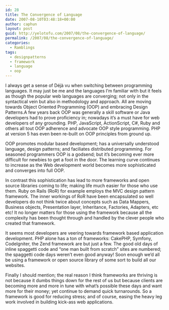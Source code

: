 ```yaml
---
id: 28
title: The Convergence of Language
date: 2007-08-10T03:48:18+00:00
author: caphun
layout: post
guid: http://yelotofu.com/2007/08/the-convergence-of-language/
permalink: /2007/08/the-convergence-of-language/
categories:
  - Ramblings
tags:
  - designpatterns
  - framework
  - language
  - oop
---
```

I always get a sense of Déjà vu when switching between programming languages. It may just be me and the languages I&#8217;m familiar with but it feels as though the popular web languages are converging; not only in the syntactical vein but also in methodology and approach. All are moving towards Object Oriented Programming (OOP) and embracing Design Patterns.A few years back OOP was generally a skill software or Java developers had to prove proficiency in; nowadays it&#8217;s a must have for web developers of any grounding. PHP, JavaScript, ActionScript, C#, Ruby and others all tout OOP adherence and advocate OOP style programming. PHP at version 5 has even been re-built on OOP principles from ground up.

OOP promotes modular based development; has a universally understood language, design patterns; and faciliates distributed programming. For seasoned programmers OOP is a godsend; but it&#8217;s becoming ever more difficult for newbies to get a foot in the door. The learning curve continues to increase as the Web development world becomes more sophisticated and converges into full OOP.

In contrast this sophistication has lead to more frameworks and open source libraries coming to life; making life much easier for those who use them. Ruby on Rails (RoR) for example employs the MVC design pattern framework. The inner workings of RoR have been encapsulated so well developers do not think twice about concepts such as Data Mappers, Business objects, Presentation layer, Inheritance, Factories, Adapters, etc etc! It no longer matters for those using the framework because all the complexity has been thought through and handled by the clever people who created that framework.

It seems most developers are veering towards framework based application development. PHP alone has a ton of frameworks: CakePHP, Symfony, CodeIgniter, the Zend framework are but just a few. The good old days of inline spaggetti code and &#8220;one man built from scratch&#8221; sites are numbered; the spaggetti code days weren&#8217;t even good anyway! Soon enough we&#8217;d all be using a framework or open source library of some sort to build all our websites.

Finally I should mention; the real reason I think frameworks are thriving is not because it dumbs things down for the rest of us but because clients are becoming more and more in tune with what&#8217;s possible these days and want more for their money; yet continue to demand quick turnarounds. So a framework is good for reducing stress; and of course, easing the heavy leg work involved in building kick-ass web applications.